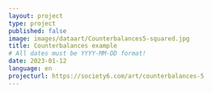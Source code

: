 ```yaml
---
layout: project
type: project
published: false
image: images/dataart/Counterbalances5-squared.jpg
title: Counterbalances example
# All dates must be YYYY-MM-DD format!
date: 2023-01-12
language: en
projecturl: https://society6.com/art/counterbalances-5
---
```


